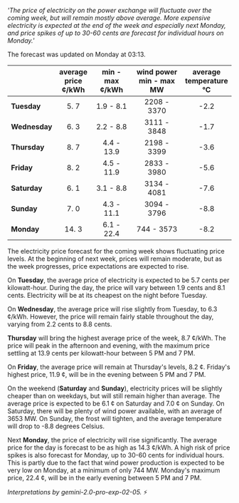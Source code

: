 *'The price of electricity on the power exchange will fluctuate over the coming week, but will remain mostly above average. More expensive electricity is expected at the end of the week and especially next Monday, and price spikes of up to 30-60 cents are forecast for individual hours on Monday.'*

The forecast was updated on Monday at 03:13.

|   | average<br>price<br>¢/kWh | min - max<br>¢/kWh | wind power<br>min - max<br>MW | average<br>temperature<br>°C |
|:-------------|:----------------:|:----------------:|:-------------:|:-------------:|
|  **Tuesday**  | 5.  7 | 1.9 - 8.1 | 2208 - 3370 | -2.2 |
| **Wednesday** | 6.  3 | 2.2 - 8.8 | 3111 - 3848 | -1.7 |
|  **Thursday** | 8.  7 | 4.4 - 13.9 | 2198 - 3399 | -3.6 |
| **Friday**  | 8.  2 | 4.5 - 11.9 | 2833 - 3980 | -5.6 |
| **Saturday**  | 6.  1 | 3.1 - 8.8 | 3134 - 4081 | -7.6 |
| **Sunday** | 7.  0 | 4.3 - 11.1 | 3094 - 3796 | -8.8 |
|   **Monday**| 14. 3 | 6.1 - 22.4 | 744 - 3573 | -8.2 |

The electricity price forecast for the coming week shows fluctuating price levels. At the beginning of next week, prices will remain moderate, but as the week progresses, price expectations are expected to rise.

On **Tuesday**, the average price of electricity is expected to be 5.7 cents per kilowatt-hour. During the day, the price will vary between 1.9 cents and 8.1 cents. Electricity will be at its cheapest on the night before Tuesday.

On **Wednesday**, the average price will rise slightly from Tuesday, to 6.3 ¢/kWh. However, the price will remain fairly stable throughout the day, varying from 2.2 cents to 8.8 cents.

**Thursday** will bring the highest average price of the week, 8.7 ¢/kWh. The price will peak in the afternoon and evening, with the maximum price settling at 13.9 cents per kilowatt-hour between 5 PM and 7 PM.

On **Friday**, the average price will remain at Thursday's levels, 8.2 ¢. Friday's highest price, 11.9 ¢, will be in the evening between 5 PM and 7 PM.

On the weekend (**Saturday** and **Sunday**), electricity prices will be slightly cheaper than on weekdays, but will still remain higher than average. The average price is expected to be 6.1 ¢ on Saturday and 7.0 ¢ on Sunday. On Saturday, there will be plenty of wind power available, with an average of 3653 MW. On Sunday, the frost will tighten, and the average temperature will drop to -8.8 degrees Celsius.

Next **Monday**, the price of electricity will rise significantly. The average price for the day is forecast to be as high as 14.3 ¢/kWh. A high risk of price spikes is also forecast for Monday, up to 30-60 cents for individual hours. This is partly due to the fact that wind power production is expected to be very low on Monday, at a minimum of only 744 MW. Monday's maximum price, 22.4 ¢, will be in the early evening between 5 PM and 7 PM.

*Interpretations by gemini-2.0-pro-exp-02-05.* ⚡️


